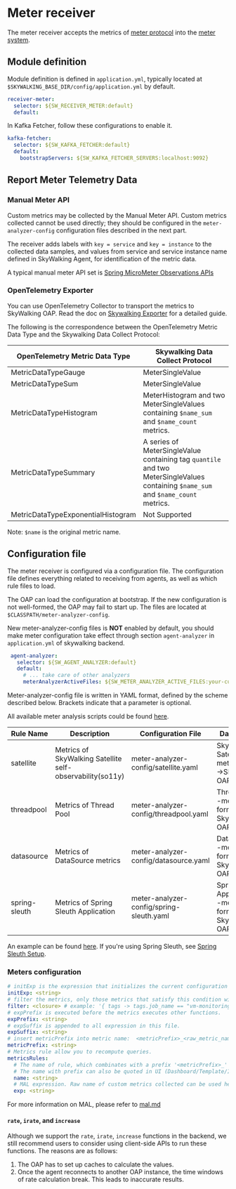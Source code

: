 # Meter receiver
The meter receiver accepts the metrics of [meter protocol](https://github.com/apache/skywalking-data-collect-protocol/blob/master/language-agent/Meter.proto) into the [meter system](./../../concepts-and-designs/meter.md).

## Module definition
Module definition is defined in `application.yml`, typically located at `$SKYWALKING_BASE_DIR/config/application.yml` by default.
```yaml
receiver-meter:
  selector: ${SW_RECEIVER_METER:default}
  default:

```

In Kafka Fetcher, follow these configurations to enable it.  
```yaml
kafka-fetcher:
  selector: ${SW_KAFKA_FETCHER:default}
  default:
    bootstrapServers: ${SW_KAFKA_FETCHER_SERVERS:localhost:9092}
```

## Report Meter Telemetry Data

### Manual Meter API

Custom metrics may be collected by the Manual Meter API.
Custom metrics collected cannot be used directly; they should be configured in the `meter-analyzer-config` configuration files described in the next part.

The receiver adds labels with `key = service` and `key = instance` to the collected data samples,
and values from service and service instance name defined in SkyWalking Agent,
for identification of the metric data.

A typical manual meter API set is [Spring MicroMeter Observations APIs](micrometer-observations.md)

### OpenTelemetry Exporter

You can use OpenTelemetry Collector to transport the metrics to SkyWalking OAP.
Read the doc on [Skywalking Exporter](https://github.com/open-telemetry/opentelemetry-collector-contrib/tree/main/exporter/skywalkingexporter/README.md) for a detailed guide.

The following is the correspondence between the OpenTelemetry Metric Data Type and the Skywalking Data Collect Protocol: 

| OpenTelemetry Metric Data Type | Skywalking Data Collect Protocol |
|-----|-----|
|MetricDataTypeGauge| MeterSingleValue |
|MetricDataTypeSum| MeterSingleValue |
|MetricDataTypeHistogram| MeterHistogram and two MeterSingleValues containing `$name_sum` and `$name_count` metrics. |
|MetricDataTypeSummary| A series of MeterSingleValue containing tag `quantile` and two MeterSingleValues containing `$name_sum` and `$name_count` metrics. |
|MetricDataTypeExponentialHistogram| Not Supported|

Note: `$name` is the original metric name.

## Configuration file
The meter receiver is configured via a configuration file. The configuration file defines everything related to receiving 
 from agents, as well as which rule files to load.

The OAP can load the configuration at bootstrap. If the new configuration is not well-formed, the OAP may fail to start up. The files
are located at `$CLASSPATH/meter-analyzer-config`.

New meter-analyzer-config files is **NOT** enabled by default, you should make meter configuration take effect through section `agent-analyzer` in `application.yml` of skywalking backend.
```yaml
 agent-analyzer:
   selector: ${SW_AGENT_ANALYZER:default}
   default:
     # ... take care of other analyzers
     meterAnalyzerActiveFiles: ${SW_METER_ANALYZER_ACTIVE_FILES:your-custom-meter-conf-without-ext-name} # The multiple files should be separated by ","
```

Meter-analyzer-config file is written in YAML format, defined by the scheme described below. Brackets indicate that a parameter is optional.

All available meter analysis scripts could be found [here](../../../../oap-server/server-starter/src/main/resources/meter-analyzer-config/).

| Rule Name | Description | Configuration File | Data Source |
|-----|-----|-----|-----|
|satellite| Metrics of SkyWalking Satellite self-observability(so11y)| meter-analyzer-config/satellite.yaml| SkyWalking Satellite --meter format-->SkyWalking OAP Server|
|threadpool| Metrics of Thread Pool | meter-analyzer-config/threadpool.yaml | Thread Pool --meter format--> SkyWalking OAP Server |
|datasource| Metrics of DataSource metrics | meter-analyzer-config/datasource.yaml | Datasource --meter format--> SkyWalking OAP Server |
|spring-sleuth| Metrics of Spring Sleuth Application | meter-analyzer-config/spring-sleuth.yaml | Sprign Sleuth Application --meter format--> SkyWalking OAP Server |

An example can be found [here](../../../../oap-server/server-starter/src/main/resources/meter-analyzer-config/spring-sleuth.yaml).
If you're using Spring Sleuth, see [Spring Sleuth Setup](spring-sleuth-setup.md).

### Meters configuration

```yaml
# initExp is the expression that initializes the current configuration file
initExp: <string>
# filter the metrics, only those metrics that satisfy this condition will be passed into the `metricsRules` below.
filter: <closure> # example: '{ tags -> tags.job_name == "vm-monitoring" }'
# expPrefix is executed before the metrics executes other functions.
expPrefix: <string>
# expSuffix is appended to all expression in this file.
expSuffix: <string>
# insert metricPrefix into metric name:  <metricPrefix>_<raw_metric_name>
metricPrefix: <string>
# Metrics rule allow you to recompute queries.
metricsRules:
  # The name of rule, which combinates with a prefix '<metricPrefix>_' as the index/table name in storage.
  # The name with prefix can also be quoted in UI (Dashboard/Template/Item/Metrics)
  name: <string>
  # MAL expression. Raw name of custom metrics collected can be used here
  exp: <string>
```

For more information on MAL, please refer to [mal.md](../../concepts-and-designs/mal.md)

#### `rate`, `irate`, and `increase`

Although we support the `rate`, `irate`, `increase` functions in the backend, we still recommend users to consider using client-side APIs to run these functions. The reasons are as follows:
1. The OAP has to set up caches to calculate the values.
1. Once the agent reconnects to another OAP instance, the time windows of rate calculation break. This leads to inaccurate results.
